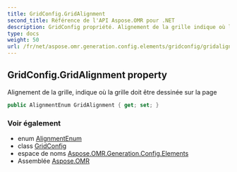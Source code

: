 ```yaml
---
title: GridConfig.GridAlignment
second_title: Référence de l'API Aspose.OMR pour .NET
description: GridConfig propriété. Alignement de la grille indique où la grille doit être dessinée sur la page
type: docs
weight: 50
url: /fr/net/aspose.omr.generation.config.elements/gridconfig/gridalignment/
---
```

## GridConfig.GridAlignment property

Alignement de la grille, indique où la grille doit être dessinée sur la page

```csharp
public AlignmentEnum GridAlignment { get; set; }
```

### Voir également

* enum [AlignmentEnum](../../../aspose.omr.generation.config.enums/alignmentenum/)
* class [GridConfig](../)
* espace de noms [Aspose.OMR.Generation.Config.Elements](../../gridconfig/)
* Assemblée [Aspose.OMR](../../../)


